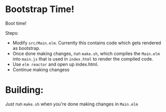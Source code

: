 # Bootstrap Time! 
Boot time!

Steps:
* Modify ```src/Main.elm```. Currently this contains code which gets rendered as bootstrap.
* Once done making changes, run ```make.sh```, which compiles the ```Main.elm``` into ```main.js``` that is used in ```index.html``` to render the compiled code.
* Use ```elm reactor``` and open up index.html.
* Continue making changess 


# Building:

Just run ```make.sh``` when you're done making changes in ```Main.elm```

